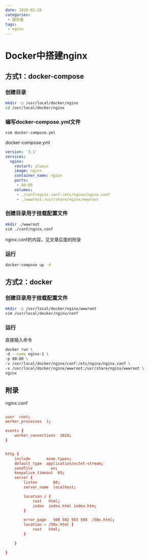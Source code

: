 ```yaml
---
date: 2020-02-28
categories: 
 - 服务器
tags: 
 - nginx
---
```

# Docker中搭建nginx



## 方式1：docker-compose

### 创建目录

```sh
mkdir -p /usr/local/docker/nginx
cd /usr/local/docker/nginx
```





### 编写docker-compose.yml文件

```sh
vim docker-compose.yml
```



docker-compose.yml

```yml
version: '3.1'
services:
  nginx:
    restart: always
    image: nginx
    container_name: nginx
    ports:
     - 80:80
    volumes:
     - ./conf/nginx.conf:/etc/nginx/nginx.conf
     - ./wwwroot:/usr/share/nginx/wwwroot

```



### 创建目录用于挂载配置文件

```sh
mkdir ./wwwroot
vim ./conf/nginx.conf
```

nginx.conf的内容，见文章后面的附录



### 运行

```sh
docker-compose up -d
```





## 方式2：docker

### 创建目录用于挂载配置文件

```sh
mkdir -p /usr/local/docker/nginx/wwwroot
vim /usr/local/docker/nginx/conf
```



### 运行

直接输入命令

```sh
docker run \
-d --name nginx-1 \
-p 80:80 \
-v /usr/local/docker/nginx/conf:/etc/nginx/nginx.conf \
-v /usr/local/docker/nginx/wwwroot:/usr/share/nginx/wwwroot \
nginx
```



## 附录

nginx.conf

```conf

user  root;
worker_processes  1;

events {
    worker_connections  1024;
}


http {
    include       mime.types;
    default_type  application/octet-stream;
    sendfile        on;
    keepalive_timeout  65;
    server {
        listen       80;
        server_name  localhost;

        location / {
            root   html;
            index  index.html index.htm;
        }

        error_page   500 502 503 504  /50x.html;
        location = /50x.html {
            root   html;
        }

    }

}

```



